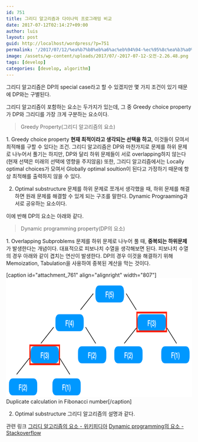 ```yaml
---
id: 751
title: 그리디 알고리즘과 다이나믹 프로그래밍 비교
date: 2017-07-12T02:14:27+09:00
author: luis
layout: post
guid: http://localhost/wordpress/?p=751
permalink: '/2017/07/12/%ea%b7%b8%eb%a6%ac%eb%94%94-%ec%95%8c%ea%b3%a0%eb%a6%ac%ec%a6%98%ea%b3%bc-%eb%8b%a4%ec%9d%b4%eb%82%98%eb%af%b9-%ed%94%84%eb%a1%9c%ea%b7%b8%eb%9e%98%eb%b0%8d-%eb%b9%84%ea%b5%90/'
image: /assets/wp-content/uploads/2017/07/-2017-07-12-오전-2.26.48.png
tags: [develop]
categories: [develop, algorithm]
---
```

그리디 알고리즘은 DP의 special case라고 할 수 있겠지만 몇 가지 조건이 있기 때문에 DP와는 구별된다.

그리디 알고리즘이 포함하는 요소는 두가지가 있는데, 그 중 Greedy choice property가 DP와 그리디를 가장 크게 구분하는 요소이다.

<!--more-->
<blockquote>Greedy Property(그리디 알고리즘의 요소)</blockquote>
1. Greedy choice property
<strong>현재 최적이라고 생각되는 선택을 하고</strong>, 이것들이 모여서 최적해를 구할 수 있다는 조건. 그리디 알고리즘은 DP와 마찬가지로 문제를 하위 문제로 나누어서 풀기는 하지만, DP와 달리 하위 문제들이 서로 overlapping하지 않는다(현재 선택은 미래의 선택에 영향을 주지않음) 또한, 그리디 알고리즘에서는 Locally optimal choices가 모여서 Globally optimal soultion이 된다고 가정하기 때문에 항상 최적해를 출력하지 않을 수 있다.

2. Optimal substructure
문제를 하위 문제로 쪼개서 생각했을 때, 하위 문제를 해결하면 원래 문제를 해결할 수 있게 되는 구조를 말한다. Dynamic Prograaming과 서로 공유하는 요소이다.

이에 반해 DP의 요소는 아래와 같다.
<blockquote>Dynamic programming property(DP의 요소)</blockquote>
1. Overlapping Subproblems
문제를 하위 문제로 나누어 풀 때, <strong>중복되는 하위문제</strong>가 발생한다는 개념이다. 대표적으로 피보나치 수열을 생각해보면 된다.
피보나치 수열의 경우 아래와 같이 겹치는 연산이 발생한다. DP의 경우 이것을 해결하기 위해 Memoization, Tabulation을 사용하여 중복된 계산을 막는 것이다.

[caption id="attachment_761" align="alignright" width="807"]<img class="size-full wp-image-761" src="/assets/wp-content/uploads/2017/07/-2017-07-12-오전-2.26.48.png" alt="" width="807" height="323"> Duplicate calculation in Fibonacci number[/caption]

2. Optimal substructure
그리디 알고리즘의 설명과 같다.

관련 링크
<a href="https://en.wikipedia.org/wiki/Greedy_algorithm" target="_blank" rel="noopener">그리디 알고리즘의 요소 - 위키피디아</a>
<a href="https://stackoverflow.com/questions/33563230/can-someone-please-explain-optimal-substructure-in-dynamic-programing" target="_blank" rel="noopener">Dynamic programming의 요소 - Stackoverflow</a>